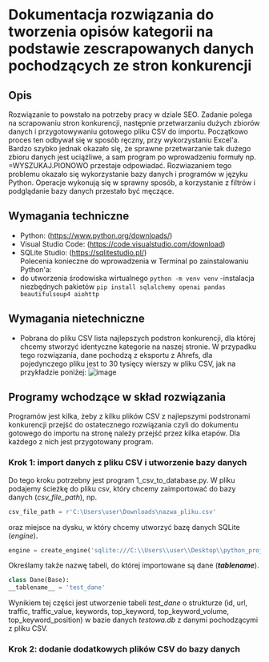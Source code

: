 # Dokumentacja rozwiązania do tworzenia opisów kategorii na podstawie zescrapowanych danych pochodzących ze stron konkurencji
## Opis
Rozwiązanie to powstało na potrzeby pracy w dziale SEO. Zadanie polega na scrapowaniu stron konkurencji, następnie przetwarzaniu dużych zbiorów danych i przygotowywaniu gotowego pliku CSV do importu. Początkowo proces ten odbywał się w sposób ręczny, przy wykorzystaniu Excel'a. Bardzo szybko jednak okazało się, że sprawne przetwarzanie tak dużego zbioru danych jest uciążliwe, a sam program po wprowadzeniu formuły np. =WYSZUKAJ.PIONOWO przestaje odpowiadać.
Rozwiazaniem tego problemu okazało się wykorzystanie bazy danych i programów w języku Python. Operacje wykonują się w sprawny sposób, a korzystanie z filtrów i podglądanie bazy danych przestało być męczące.

## Wymagania techniczne  
- Python: (https://www.python.org/downloads/)
- Visual Studio Code: (https://code.visualstudio.com/download)
- SQLite Studio: (https://sqlitestudio.pl/)  
Polecenia konieczne do wprowadzenia w Terminal po zainstalowaniu Python'a:
- do utworzenia środowiska wirtualnego
```python -m venv venv```
-instalacja niezbędnych pakietów
```pip install sqlalchemy openai pandas beautifulsoup4 aiohttp```

## Wymagania nietechniczne
-  Pobrana do pliku CSV lista najlepszych podstron konkurencji, dla której chcemy stworzyć identyczne kategorie na naszej stronie. W przypadku tego rozwiązania, dane pochodzą z eksportu z Ahrefs, dla pojedynczego pliku jest to  30 tysięcy wierszy w pliku CSV, jak na przykładzie poniżej:
![image](https://github.com/szarrk/case-study-seo/assets/115872012/27998e11-4c6f-4b28-ad48-255b1ee8b11c)

## Programy wchodzące w skład rozwiązania
Programów jest kilka, żeby z kilku plików CSV z najlepszymi podstronami konkurencji przejść do ostatecznego rozwiązania czyli do dokumentu gotowego do importu na stronę należy przejść przez kilka etapów. Dla każdego z nich jest przygotowany program.
### Krok 1: import danych z pliku CSV i utworzenie bazy danych
Do tego kroku potrzebny jest program 1_csv_to_database.py. W pliku podajemy ścieżkę do pliku csv, który chcemy zaimportować do bazy danych (*csv_file_path*), np.
```python
csv_file_path = r'C:\Users\user\Downloads\nazwa_pliku.csv'
```
oraz miejsce na dysku, w który chcemy utworzyć bazę danych SQLite (*engine*).
```python
engine = create_engine('sqlite:///C:\\Users\\user\\Desktop\\python_projekt\\testowa.db')
```
Określamy także nazwę tabeli, do której importowane są dane (*__tablename__*).
```python
class Dane(Base):
__tablename__ = 'test_dane'
```
Wynikiem tej części jest utworzenie tabeli *test_dane* o strukturze (id, url, traffic, traffic_value, keywords, top_keyword, top_keyword_volume, top_keyword_position) w bazie danych *testowa.db* z danymi pochodzącymi z pliku CSV.

### Krok 2: dodanie dodatkowych plików CSV do bazy danych
